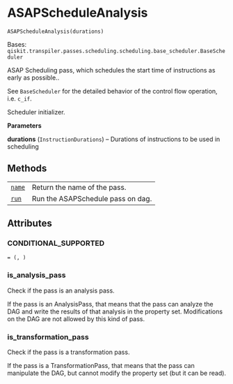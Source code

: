 # ASAPScheduleAnalysis

<span id="undefined" />

`ASAPScheduleAnalysis(durations)`

Bases: `qiskit.transpiler.passes.scheduling.scheduling.base_scheduler.BaseScheduler`

ASAP Scheduling pass, which schedules the start time of instructions as early as possible..

See `BaseScheduler` for the detailed behavior of the control flow operation, i.e. `c_if`.

Scheduler initializer.

**Parameters**

**durations** (`InstructionDurations`) – Durations of instructions to be used in scheduling

## Methods

|                                                                                                                                                                      |                                   |
| -------------------------------------------------------------------------------------------------------------------------------------------------------------------- | --------------------------------- |
| [`name`](qiskit.transpiler.passes.ASAPScheduleAnalysis.name#qiskit.transpiler.passes.ASAPScheduleAnalysis.name "qiskit.transpiler.passes.ASAPScheduleAnalysis.name") | Return the name of the pass.      |
| [`run`](qiskit.transpiler.passes.ASAPScheduleAnalysis.run#qiskit.transpiler.passes.ASAPScheduleAnalysis.run "qiskit.transpiler.passes.ASAPScheduleAnalysis.run")     | Run the ASAPSchedule pass on dag. |

## Attributes

<span id="undefined" />

### CONDITIONAL\_SUPPORTED

`= (, )`

<span id="undefined" />

### is\_analysis\_pass

Check if the pass is an analysis pass.

If the pass is an AnalysisPass, that means that the pass can analyze the DAG and write the results of that analysis in the property set. Modifications on the DAG are not allowed by this kind of pass.

<span id="undefined" />

### is\_transformation\_pass

Check if the pass is a transformation pass.

If the pass is a TransformationPass, that means that the pass can manipulate the DAG, but cannot modify the property set (but it can be read).
